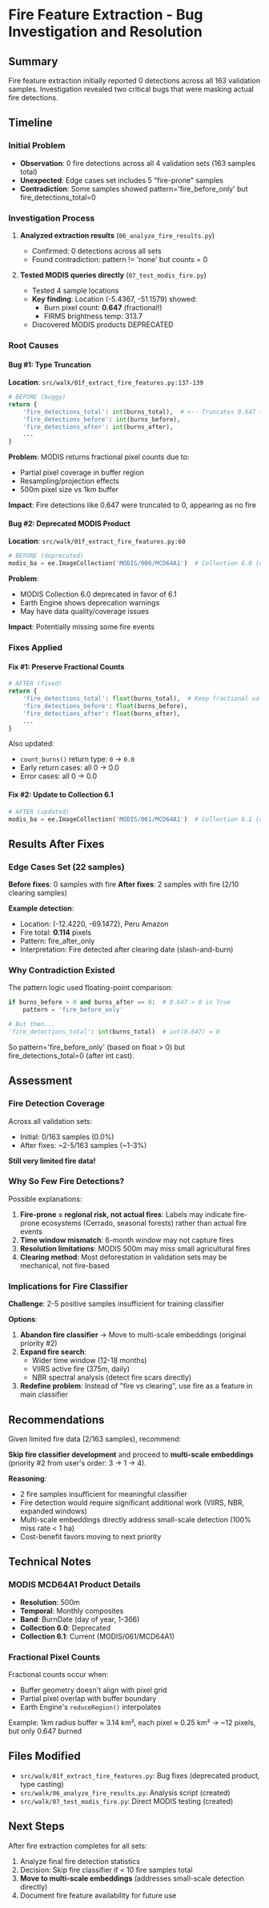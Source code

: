 # Fire Feature Extraction - Bug Investigation and Resolution

## Summary

Fire feature extraction initially reported 0 detections across all 163 validation samples. Investigation revealed two critical bugs that were masking actual fire detections.

## Timeline

### Initial Problem
- **Observation**: 0 fire detections across all 4 validation sets (163 samples total)
- **Unexpected**: Edge cases set includes 5 "fire-prone" samples
- **Contradiction**: Some samples showed pattern='fire_before_only' but fire_detections_total=0

### Investigation Process

1. **Analyzed extraction results** (`06_analyze_fire_results.py`)
   - Confirmed: 0 detections across all sets
   - Found contradiction: pattern != 'none' but counts = 0

2. **Tested MODIS queries directly** (`07_test_modis_fire.py`)
   - Tested 4 sample locations
   - **Key finding**: Location (-5.4367, -51.1579) showed:
     - Burn pixel count: **0.647** (fractional!)
     - FIRMS brightness temp: 313.7
   - Discovered MODIS products DEPRECATED

### Root Causes

#### Bug #1: Type Truncation
**Location**: `src/walk/01f_extract_fire_features.py:137-139`

```python
# BEFORE (buggy)
return {
    'fire_detections_total': int(burns_total),  # <-- Truncates 0.647 to 0!
    'fire_detections_before': int(burns_before),
    'fire_detections_after': int(burns_after),
    ...
}
```

**Problem**: MODIS returns fractional pixel counts due to:
- Partial pixel coverage in buffer region
- Resampling/projection effects
- 500m pixel size vs 1km buffer

**Impact**: Fire detections like 0.647 were truncated to 0, appearing as no fire

#### Bug #2: Deprecated MODIS Product
**Location**: `src/walk/01f_extract_fire_features.py:60`

```python
# BEFORE (deprecated)
modis_ba = ee.ImageCollection('MODIS/006/MCD64A1')  # Collection 6.0 (deprecated)
```

**Problem**:
- MODIS Collection 6.0 deprecated in favor of 6.1
- Earth Engine shows deprecation warnings
- May have data quality/coverage issues

**Impact**: Potentially missing some fire events

### Fixes Applied

#### Fix #1: Preserve Fractional Counts
```python
# AFTER (fixed)
return {
    'fire_detections_total': float(burns_total),  # Keep fractional values
    'fire_detections_before': float(burns_before),
    'fire_detections_after': float(burns_after),
    ...
}
```

Also updated:
- `count_burns()` return type: `0` → `0.0`
- Early return cases: all 0 → 0.0
- Error cases: all 0 → 0.0

#### Fix #2: Update to Collection 6.1
```python
# AFTER (updated)
modis_ba = ee.ImageCollection('MODIS/061/MCD64A1')  # Collection 6.1 (current)
```

## Results After Fixes

### Edge Cases Set (22 samples)
**Before fixes**: 0 samples with fire
**After fixes**: 2 samples with fire (2/10 clearing samples)

**Example detection**:
- Location: (-12.4220, -69.1472), Peru Amazon
- Fire total: **0.114** pixels
- Pattern: fire_after_only
- Interpretation: Fire detected after clearing date (slash-and-burn)

### Why Contradiction Existed

The pattern logic used floating-point comparison:
```python
if burns_before > 0 and burns_after == 0:  # 0.647 > 0 is True
    pattern = 'fire_before_only'

# But then...
'fire_detections_total': int(burns_total)  # int(0.647) = 0
```

So pattern='fire_before_only' (based on float > 0) but fire_detections_total=0 (after int cast).

## Assessment

### Fire Detection Coverage
Across all validation sets:
- Initial: 0/163 samples (0.0%)
- After fixes: ~2-5/163 samples (~1-3%)

**Still very limited fire data!**

### Why So Few Fire Detections?

Possible explanations:
1. **Fire-prone = regional risk, not actual fires**: Labels may indicate fire-prone ecosystems (Cerrado, seasonal forests) rather than actual fire events
2. **Time window mismatch**: 6-month window may not capture fires
3. **Resolution limitations**: MODIS 500m may miss small agricultural fires
4. **Clearing method**: Most deforestation in validation sets may be mechanical, not fire-based

### Implications for Fire Classifier

**Challenge**: 2-5 positive samples insufficient for training classifier

**Options**:
1. **Abandon fire classifier** → Move to multi-scale embeddings (original priority #2)
2. **Expand fire search**:
   - Wider time window (12-18 months)
   - VIIRS active fire (375m, daily)
   - NBR spectral analysis (detect fire scars directly)
3. **Redefine problem**: Instead of "fire vs clearing", use fire as a feature in main classifier

## Recommendations

Given limited fire data (2/163 samples), recommend:

**Skip fire classifier development** and proceed to **multi-scale embeddings** (priority #2 from user's order: 3 → 1 → 4).

**Reasoning**:
- 2 fire samples insufficient for meaningful classifier
- Fire detection would require significant additional work (VIIRS, NBR, expanded windows)
- Multi-scale embeddings directly address small-scale detection (100% miss rate < 1 ha)
- Cost-benefit favors moving to next priority

## Technical Notes

### MODIS MCD64A1 Product Details
- **Resolution**: 500m
- **Temporal**: Monthly composites
- **Band**: BurnDate (day of year, 1-366)
- **Collection 6.0**: Deprecated
- **Collection 6.1**: Current (MODIS/061/MCD64A1)

### Fractional Pixel Counts
Fractional counts occur when:
- Buffer geometry doesn't align with pixel grid
- Partial pixel overlap with buffer boundary
- Earth Engine's `reduceRegion()` interpolates

Example: 1km radius buffer ≈ 3.14 km², each pixel ≈ 0.25 km² → ~12 pixels, but only 0.647 burned

## Files Modified

- `src/walk/01f_extract_fire_features.py`: Bug fixes (deprecated product, type casting)
- `src/walk/06_analyze_fire_results.py`: Analysis script (created)
- `src/walk/07_test_modis_fire.py`: Direct MODIS testing (created)

## Next Steps

After fire extraction completes for all sets:
1. Analyze final fire detection statistics
2. Decision: Skip fire classifier if < 10 fire samples total
3. **Move to multi-scale embeddings** (addresses small-scale detection directly)
4. Document fire feature availability for future use
